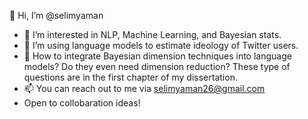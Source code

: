 👋 Hi, I’m @selimyaman
- 👀 I’m interested in NLP, Machine Learning, and Bayesian stats.
- 🌱 I’m using language models to estimate ideology of Twitter users.
- 🌱 How to integrate Bayesian dimension techniques into language models? Do they even need dimension reduction? These type of questions are in the first chapter of my dissertation.
- 📫 You can reach out to me via selimyaman26@gmail.com
- Open to collobaration ideas!
